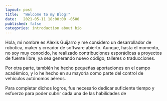 ```yaml
---
layout: post
title:  "Welcome to my Blog!"
date:   2021-05-11 18:00:00 -0500
published: false
categories: introduction about bio
---
```


Hola, mi nombre es Alexis Guijarro y me considero un desarrollador de  robotica, maker y creador de software abierto. Aunque, hasta el momento, no soy muy conocido, he realizado contribuciones esporádicas a proyectos de fuente libre, ya sea generando nuevo código, talleres o traducciones. 

Por otra parte, también he hecho pequeñas aportaciones en el campo académico, y lo he hecho en su mayoría como parte del control de vehículos autónomos aéreos. 

Para completar dichos logros, fue necesario dedicar suficiente tiempo y esfuerzo para poder cubrir cada una de las habilidades de 